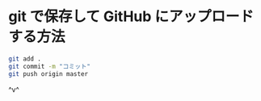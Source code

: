 # git で保存して GitHub にアップロードする方法

```bash
git add .
git commit -m "コミット"
git push origin master
```

^v^
